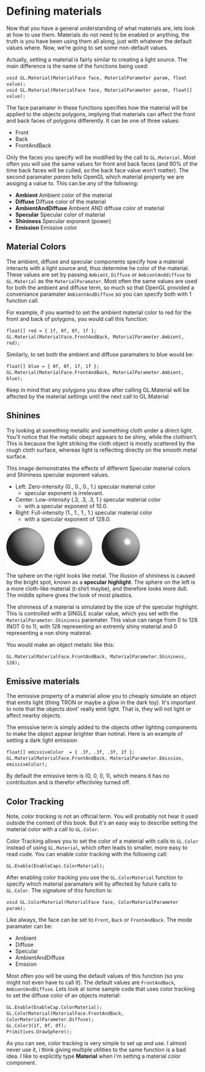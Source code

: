 # Defining materials

Now that you have a general understanding of what materials are, lets look at how to use them. Materials do not need to be enabled or anything, the truth is you have been using them all along, just with whatever the default values where. Now, we're going to set some non-default values.


Actually, setting a material is fairly similar to creating a light source. The main difference is the name of the functions being used:

```
void GL.Material(MaterialFace face, MaterialParameter param, float value);
void GL.Material(MaterialFace face, MaterialParameter param, float[] value);
```

The face paramater in these functions specifies how the material will be applied to the objects polygons, implying that materials can affect the front and back faces of polygons differently. It can be one of three values:

* Front
* Back
* FrontAndBack

Only the faces you specify will be modified by the call to ```GL.Material```. Most often you will use the same values for front and back faces (and 90% of the time back faces will be culled, so the back face value won't matter). The second paramater _param_ tells OpenGL which material property we are assiging a value to. This can be any of the following:

* __Ambient__ Ambient color of the material
* __Diffuse__ Diffuse color of the material
* __AmbientAndDiffuse__ Ambient AND diffuse color of material
* __Specular__ Specular color of material
* __Shininess__ Specular exponent (power)
* __Emission__ Emissive color

## Material Colors
The ambient, diffuse and specular components specify how a material interacts with a light source and, thus determine he color of the material. These values are set by passing ```Ambient```, ```Diffuse``` or ```AmbientAnddiffuse``` to ```GL.Material``` as the ```MaterialParamater```. Most often the same values are used for both the ambient and diffuse term, so much so that OpenGL provided a conveniance paramater ```AmbientAndDiffuse``` so you can specify both with 1 function call.

For example, if you wanted to set the ambient material color to red for the front and back of polygons, you would call this function:

```
float[] red = { 1f, 0f, 0f, 1f };
GL.Material(MaterialFace.FrontAndBack, MaterialParameter.Ambient, red);
```

Similarly, to set both the ambient and diffuse paramaters to blue would be:

```
float[] blue = { 0f, 0f, 1f, 1f };
GL.Material(MaterialFace.FrontAndBack, MaterialParameter.Ambient, blue);
```

Keep in mind that any polygons you draw after calling GL.Material will be affected by the material settings until the next call to GL.Material

## Shinines
Try looking at something metallic and something cloth under a direct light. You'll notice that the metalic obejct appears to be shiny, while the clothisn't. This is because the light striking the cloth object is mostly scattered by the rough cloth surface, whereas light is reflecting directly on the smooth metal surface.

 This image demonstrates the effects of different Specular material colors and Shininess specular exponent values. 
 
 * Left: Zero-intensity (0., 0., 0., 1.) specular material color
   * specular exponent is irrelevant. 
 * Center: Low-intensity (.3, .3, .3, 1.) specular material color
   * with a specular exponent of 10.0. 
 * Right: Full-intensity (1., 1., 1., 1.) specular material color
   * with a specular exponent of 128.0.
 
![SHINE](shine.jpg)

The sphere on the right looks like metal. The illusion of shininess is caused by the bright spot, known as a __specular highlight__. The sphere on the left is a more cloth-like material (t-shirt maybe), and therefore looks more dull. The middle sphere gives the look of most plastics.

The shininess of a material is simulated by the size of the specular highlight. This is controlled with a SINGLE scalar value, which you set with the ```MaterialParameter.Shininess``` paramater. This value can range from 0 to 128 (NOT 0 to 1), with 128 representing an extremly shiny material and 0 representing a non shiny mateiral. 

You would make an object metalic like this:

```
GL.MaterialMaterialFace.FrontAndBack, MaterialParameter.Shininess, 128);
```

## Emissive materials
The emissive property of a material allow you to cheaply simulate an object that emits light (thing TRON or maybe a glow in the dark toy). It's important to note that the objects dont' really emit light. That is, they will not light or affect nearby objects.

The emissive term is simply added to the objects other lighting components to make the object appear brighter than notmal. Here is an example of setting a dark light emission

```
float[] emissiveColor  = { .3f, .3f, .3f, 1f };
GL.MaterialMaterialFace.FrontAndBack, MaterialParameter.Emission, emissiveColor);
```

By default the emissive term is (0, 0, 0, 1), which means it has no contribution and is therefor effectivley turned off.

## Color Tracking

Note, _color tracking_ is not an official term. You will probably not hear it used outside the context of this book. But it's an easy way to describe setting the material color with a call to ```GL.Color```.

Color Tracking allows you to set the color of a material with calls to ```GL.Color``` instead of using ```GL.Material```, which often leads to smaller, more easy to read code. You can enable color tracking with the following call:

```
GL.Enable(EnableCaps.ColorMaterial);
```

After enabling color tracking you use the ```GL.ColorMaterial``` function to specify which material paramaters will by affected by future calls to ```GL.Color```. The signature of this function is:

```
void GL.ColorMaterial(MaterialFace face, ColorMaterialParameter param);
```

Like always, the face can be set to ```Front```, ```Back``` or ```FrontAndBack```. The mode paramater can be:

* Ambient
* Diffuse
* Specular
* AmbientAndDiffuse
* Emssion

Most often you will be using the default values of this function (so you might not even have to call it). The default values are ```FrontAndBack```, ```AmbientAndDiffuse```. Lets look at some sample code that uses color tracking to set the diffuse color of an objects material:

```
GL.Enable(EnableCap.ColorMaterial);
GL.ColorMaterial(MaterialFace.FrontAndBack, ColorMaterialParameter.Diffuse);
GL.Color3(1f, 0f, 0f);
Primitives.DrawSphere();
```

As you can see, color tracking is very simple to set up and use. I almost never use it, i think giving multiple utilities to the same function is a bad idea. I like to explicitly type __Material__ when i'm setting a material color component.